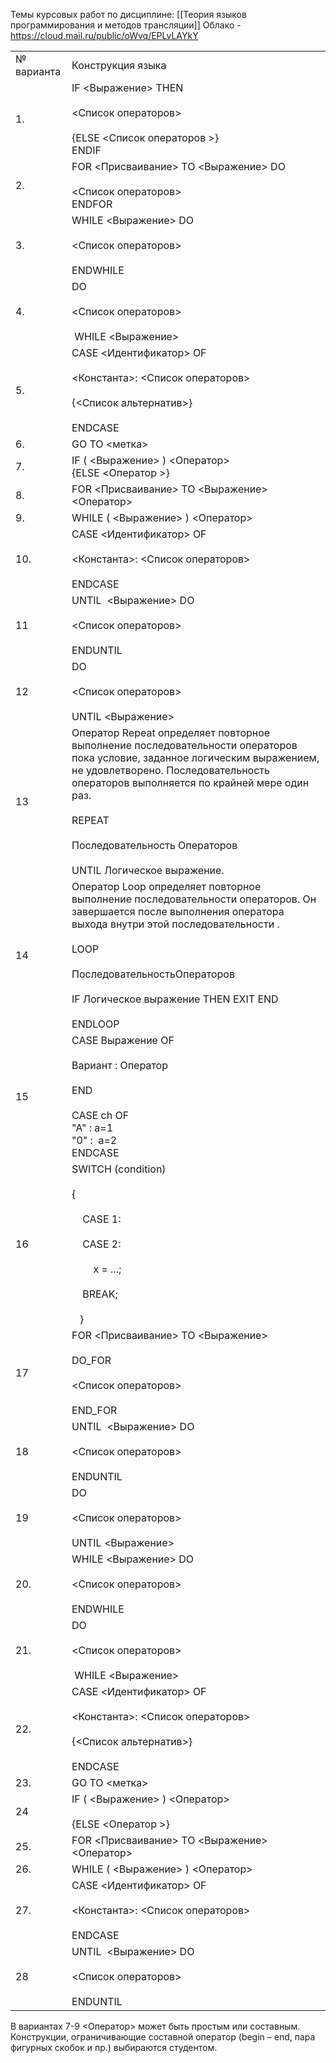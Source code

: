 Темы курсовых работ по дисциплине:
[[Теория языков программирования и методов трансляции]]
Облако - https://cloud.mail.ru/public/oWvq/EPLvLAYkY


|            |                                                                                                                                                                                                                                                                                                         |
| ---------- | ------------------------------------------------------------------------------------------------------------------------------------------------------------------------------------------------------------------------------------------------------------------------------------------------------- |
| № варианта | Конструкция языка                                                                                                                                                                                                                                                                                       |
| 1.         | IF <Выражение> THEN<br><br><Список операторов><br><br>{ELSE <Список операторов >} <br>ENDIF                                                                                                                                                                                                             |
| 2.         | FOR <Присваивание> TO <Выражение> DO<br><br><Список операторов><br>ENDFOR                                                                                                                                                                                                                               |
| 3.         | WHILE <Выражение> DO<br><br><Список операторов><br><br>ENDWHILE                                                                                                                                                                                                                                         |
| 4.         | DO<br><br><Список операторов><br><br> WHILE <Выражение>                                                                                                                                                                                                                                                 |
| 5.         | CASE <Идентификатор> OF<br><br><Константа>: <Список операторов><br><br>{<Список альтернатив>}<br><br>ENDCASE                                                                                                                                                                                            |
| 6.         | GO TO <метка>                                                                                                                                                                                                                                                                                           |
| 7.         | IF ( <Выражение> ) <Оператор><br>{ELSE <Оператор >}                                                                                                                                                                                                                                                     |
| 8.         | FOR <Присваивание> TO <Выражение> <Оператор>                                                                                                                                                                                                                                                            |
| 9.         | WHILE ( <Выражение> ) <Оператор>                                                                                                                                                                                                                                                                        |
| 10.        | CASE <Идентификатор> OF<br><br><Константа>: <Список операторов><br><br>ENDCASE                                                                                                                                                                                                                          |
| 11         | UNTIL  <Выражение> DO<br><br><Список операторов><br><br>ENDUNTIL                                                                                                                                                                                                                                        |
| 12         | DO<br><br><Список операторов><br><br>UNTIL <Выражение>                                                                                                                                                                                                                                                  |
| 13         | Оператор Repeat определяет повторное выполнение последовательности операторов пока условие, заданное логическим выражением, не удовлетворено. Последовательность операторов выполняется по крайней мере один раз.<br><br>REPEAT<br><br>Последовательность Операторов<br><br>UNTIL Логическое выражение. |
| 14         | Оператор Loop определяет повторное выполнение последовательности операторов. Он завершается после выполнения оператора выхода внутри этой последовательности .<br><br>LOOP<br><br>ПоследовательностьОператоров<br><br>IF Логическое выражение THEN EXIT END<br><br>ENDLOOP                              |
| 15         | CASE Выражение OF<br><br>Вариант : Оператор<br><br>END<br><br>CASE ch OF  <br>"A" : а=1  <br>"0" :  а=2  <br>ENDCASE                                                                                                                                                                                    |
| 16         | SWITCH (condition)<br><br>{<br><br>    CASE 1:<br><br>    CASE 2:<br><br>        x = ...;<br><br>    BREAK;<br><br>   }                                                                                                                                                                                 |
| 17         | FOR <Присваивание> TO <Выражение><br><br>DO_FOR<br><br><Список операторов><br><br>END_FOR                                                                                                                                                                                                               |
| 18         | UNTIL  <Выражение> DO<br><br><Список операторов><br><br>ENDUNTIL                                                                                                                                                                                                                                        |
| 19         | DO<br><br><Список операторов><br><br>UNTIL <Выражение>                                                                                                                                                                                                                                                  |
| 20.        | WHILE <Выражение> DO<br><br><Список операторов><br><br>ENDWHILE                                                                                                                                                                                                                                         |
| 21.        | DO<br><br><Список операторов><br><br> WHILE <Выражение>                                                                                                                                                                                                                                                 |
| 22.        | CASE <Идентификатор> OF<br><br><Константа>: <Список операторов><br><br>{<Список альтернатив>}<br><br>ENDCASE                                                                                                                                                                                            |
| 23.        | GO TO <метка>                                                                                                                                                                                                                                                                                           |
| 24         | IF ( <Выражение> ) <Оператор><br><br>{ELSE <Оператор >}                                                                                                                                                                                                                                                 |
| 25.        | FOR <Присваивание> TO <Выражение> <Оператор>                                                                                                                                                                                                                                                            |
| 26.        | WHILE ( <Выражение> ) <Оператор>                                                                                                                                                                                                                                                                        |
| 27.        | CASE <Идентификатор> OF<br><br><Константа>: <Список операторов><br><br>ENDCASE                                                                                                                                                                                                                          |
| 28         | UNTIL  <Выражение> DO<br><br><Список операторов><br><br>ENDUNTIL                                                                                                                                                                                                                                        |

В вариантах 7-9 <Оператор> может быть простым или составным. Конструкции, ограничивающие составной оператор (begin – end, пара фигурных скобок и пр.) выбираются студентом.